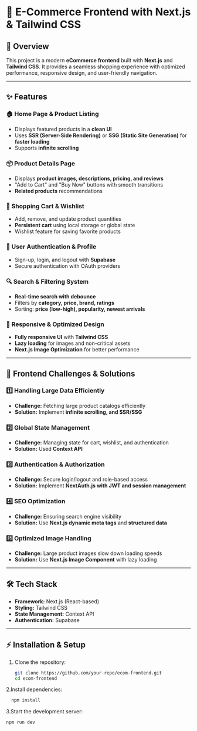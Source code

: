 # 🛒 E-Commerce Frontend with Next.js & Tailwind CSS

## 📌 Overview  
This project is a modern **eCommerce frontend** built with **Next.js** and **Tailwind CSS**. It provides a seamless shopping experience with optimized performance, responsive design, and user-friendly navigation.  

---

## ✨ Features  

### 🏠 Home Page & Product Listing  
- Displays featured products in a **clean UI**  
- Uses **SSR (Server-Side Rendering)** or **SSG (Static Site Generation)** for **faster loading**  
- Supports **infinite scrolling** 

### 📦 Product Details Page  
- Displays **product images, descriptions, pricing, and reviews**  
- "Add to Cart" and "Buy Now" buttons with smooth transitions  
- **Related products** recommendations  

### 🛒 Shopping Cart & Wishlist  
- Add, remove, and update product quantities  
- **Persistent cart** using local storage or global state  
- Wishlist feature for saving favorite products  

### 🔐 User Authentication & Profile  
- Sign-up, login, and logout with **Supabase**
- Secure authentication with OAuth providers   

### 🔍 Search & Filtering System  
- **Real-time search with debounce**  
- Filters by **category, price, brand, ratings**  
- Sorting: **price (low-high), popularity, newest arrivals**  

### 📱 Responsive & Optimized Design  
- **Fully responsive UI** with **Tailwind CSS**  
- **Lazy loading** for images and non-critical assets  
- **Next.js Image Optimization** for better performance  

---

## 🚀 Frontend Challenges & Solutions  

### 1️⃣ **Handling Large Data Efficiently**  
- **Challenge:** Fetching large product catalogs efficiently  
- **Solution:** Implement **infinite scrolling, and SSR/SSG**  

### 2️⃣ **Global State Management**  
- **Challenge:** Managing state for cart, wishlist, and authentication  
- **Solution:** Used **Context API**  

### 3️⃣ **Authentication & Authorization**  
- **Challenge:** Secure login/logout and role-based access  
- **Solution:** Implement **NextAuth.js with JWT and session management**  

### 4️⃣ **SEO Optimization**  
- **Challenge:** Ensuring search engine visibility  
- **Solution:** Use **Next.js dynamic meta tags** and **structured data**  

### 5️⃣ **Optimized Image Handling**  
- **Challenge:** Large product images slow down loading speeds  
- **Solution:** Use **Next.js Image Component** with lazy loading  

---

## 🛠 Tech Stack  
- **Framework:** Next.js (React-based)  
- **Styling:** Tailwind CSS  
- **State Management:** Context API
- **Authentication:** Supabase

---

## ⚡ Installation & Setup  

1. Clone the repository:  
   ```sh
   git clone https://github.com/your-repo/ecom-frontend.git
   cd ecom-frontend
   ```
2.Install dependencies:
```sh
  npm install
```
3.Start the development server:

   ```sh
  npm run dev
  ```
